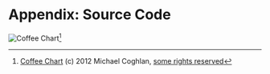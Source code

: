# Appendix: Source Code

![Coffee Chart](images/backmatter/chart.jpg)[^chart]

[^chart]: [Coffee Chart](https://www.flickr.com/photos/mikecogh/7561440544) (c) 2012 Michael Coghlan, [some rights reserved](https://creativecommons.org/licenses/by-sa/2.0/)